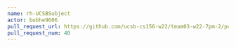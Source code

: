 ```yaml
---
name: rh-UCSBSubject
actor: bobhe9606
pull_request_url: https://github.com/ucsb-cs156-w22/team03-w22-7pm-2/pull/40
pull_request_num: 40
---
```

